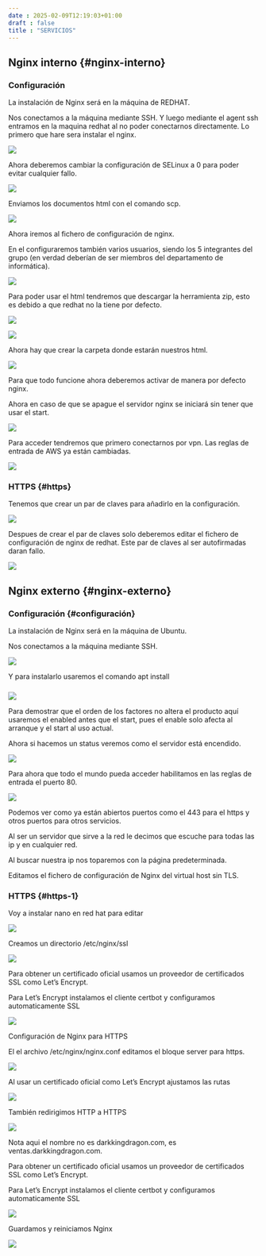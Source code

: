 ```yaml
---
date : 2025-02-09T12:19:03+01:00
draft : false
title : "SERVICIOS"
---
```


## Nginx interno {#nginx-interno}

### Configuración

La instalación de Nginx será en la máquina de REDHAT.

Nos conectamos a la máquina mediante SSH. Y luego mediante el agent ssh entramos en la maquina redhat al no poder conectarnos directamente. Lo primero que hare sera instalar el nginx.

![](https://roman403.github.io/ProyectoAlpha-Final/ImagenNGX4.png)


Ahora deberemos cambiar la configuración de SELinux a 0 para poder evitar cualquier fallo.

![](https://roman403.github.io/ProyectoAlpha-Final/imagenNGX5.png)

Enviamos los documentos html con el comando scp.

![](https://roman403.github.io/ProyectoAlpha-Final/imagenNGX6.png)

Ahora iremos al fichero de configuración de nginx.

En el configuraremos también varios usuarios, siendo los 5 integrantes del grupo (en verdad deberían de ser miembros del departamento de informática).

![](https://roman403.github.io/ProyectoAlpha-Final/imagenNGX7.png)

Para poder usar el html tendremos que descargar la herramienta zip, esto es debido a que redhat no la tiene por defecto.

![](https://roman403.github.io/ProyectoAlpha-Final/imagenNGX8.png)

![](https://roman403.github.io/ProyectoAlpha-Final/imagenNGX9.png)

Ahora hay que crear la carpeta donde estarán nuestros html.

![](https://roman403.github.io/ProyectoAlpha-Final/imagenNGX10.png)

Para que todo funcione ahora deberemos activar de manera por defecto nginx.

Ahora en caso de que se apague el servidor nginx se iniciará sin tener que usar el start.

![](https://roman403.github.io/ProyectoAlpha-Final/imagenNGX11.png)

Para acceder tendremos que primero conectarnos por vpn. Las reglas de entrada de AWS ya están cambiadas.

![](https://roman403.github.io/ProyectoAlpha-Final/imagenNGX12.png)

### HTTPS {#https}

Tenemos que crear un par de claves para añadirlo en la configuración.

![](https://roman403.github.io/ProyectoAlpha-Final/imagenNGX13.png)

Despues de crear el par de claves solo deberemos editar el fichero de configuración de nginx de redhat. Este par de claves al ser autofirmadas daran fallo.

![](https://roman403.github.io/ProyectoAlpha-Final/1.png)

## Nginx externo {#nginx-externo}

### Configuración {#configuración}

La instalación de Nginx será en la máquina de Ubuntu.

Nos conectamos a la máquina mediante SSH.

 ![](https://roman403.github.io/ProyectoAlpha-Final/imagenNGX14.png)

Y para instalarlo usaremos el comando apt install

### 

![](https://roman403.github.io/ProyectoAlpha-Final/imagenNGX15.png)

Para demostrar que el orden de los factores no altera el producto aquí usaremos el enabled antes que el start, pues el enable solo afecta al arranque y el start al uso actual.

Ahora si hacemos un status veremos como el servidor está encendido.

 ![](https://roman403.github.io/ProyectoAlpha-Final/imagenNGX16.png)

Para ahora que todo el mundo pueda acceder habilitamos en las reglas de entrada el puerto 80\.

![](https://roman403.github.io/ProyectoAlpha-Final/imagenNGX17.png)

Podemos ver como ya están abiertos puertos como el 443 para el https y otros puertos para otros servicios.

Al ser un servidor que sirve a la red le decimos que escuche para todas las ip y en cualquier red. 

Al buscar nuestra ip nos toparemos con la página predeterminada. 

Editamos el fichero de configuración de Nginx del virtual host sin TLS.

### HTTPS {#https-1}

Voy a instalar nano en red hat para editar

![](https://roman403.github.io/ProyectoAlpha-Final/imagenNGX18.png)

Creamos un directorio /etc/nginx/ssl

![](https://roman403.github.io/ProyectoAlpha-Final/imagenNGX19.png)

Para obtener un certificado oficial usamos un proveedor de certificados SSL como Let’s Encrypt.

Para Let’s Encrypt instalamos el cliente certbot y configuramos automaticamente SSL

![](https://roman403.github.io/ProyectoAlpha-Final/imagenNGX20.png)

Configuración de Nginx para HTTPS

El el archivo /etc/nginx/nginx.conf editamos el bloque server para https.

![](https://roman403.github.io/ProyectoAlpha-Final/imagenNGX21.png)

Al usar un certificado oficial como Let’s Encrypt ajustamos las rutas

![](https://roman403.github.io/ProyectoAlpha-Final/imagenNGX22.png)

También redirigimos HTTP a HTTPS

![](https://roman403.github.io/ProyectoAlpha-Final/imagenNGX23.png)

Nota aqui el nombre no es darkkingdragon.com, es ventas.darkkingdragon.com.

Para obtener un certificado oficial usamos un proveedor de certificados SSL como Let’s Encrypt.

Para Let’s Encrypt instalamos el cliente certbot y configuramos automaticamente SSL

![](https://roman403.github.io/ProyectoAlpha-Final/2.png)

Guardamos y reiniciamos Nginx

![](https://roman403.github.io/ProyectoAlpha-Final/3.png)

